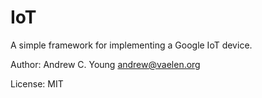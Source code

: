 IoT
===

A simple framework for implementing a Google IoT device.

Author: Andrew C. Young <andrew@vaelen.org>

License: MIT
